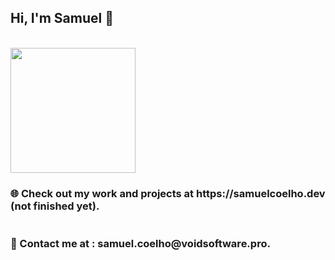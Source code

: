 <h2 align="left">Hi, I'm Samuel 💎</h2>
<br clear="both">
<img align="left" height="200" src="https://media.giphy.com/media/105TPTlFrqaW1G/giphy.gif?cid=ecf05e476uldcw82fywb4f6ce2x24ibw0q74sdjqu0vujeh9&ep=v1_gifs_related&rid=giphy.gif&ct=g"  />
<br clear="both">
<h3 align="left">🌐 Check out my work and projects at https://samuelcoelho.dev (not finished yet).<br><br><br>🔗 Contact me at : samuel.coelho@voidsoftware.pro.</h3>
